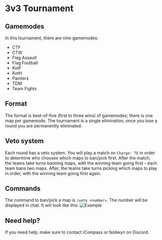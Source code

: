 # 3v3 Tournament

## Gamemodes
In this tournament, there are nine gamemodes:
- CTF
- CTW
- Flag Assault
- Flag Football
- KotF
- KotH
- Painters
- TDM
- Team Fights

## Format
The format is best-of-five (first to three wins) of gamemodes; there is one map per gamemode. The tournament is a single elimination, once you lose a round you are permanently eliminated.

## Veto system
Each round has a veto system. You will play a match on `Charge: TE` in order to determine who chooses which maps to ban/pick first. After the match, the teams take turns banning maps, with the winning team going first - each team bans two maps. After, the teams take turns picking which maps to play in order, with the winning team going first again.

## Commands
The command to ban/pick a map is `/veto <number>`. The number will be displayed in chat. It will look like this:
![Example](https://imgur.com/mM9W87P)

## Need help?
If you need help, make sure to contact iCompass or feldwyn on Discord.